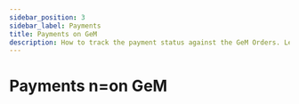 ```yaml
---
sidebar_position: 3
sidebar_label: Payments
title: Payments on GeM
description: How to track the payment status against the GeM Orders. Learn about CRAC on GeM (Government e-Marketplace).
---
```


# Payments n=on GeM
